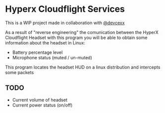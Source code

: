# Hyperx Cloudflight Services

This is a WIP project made in collaboration with [@devcexx](https://github.com/devcexx)

As a result of "reverse engineering" the comunication between the HyperX
Cloudflight Headset with this program you will be able to obtain some
information about the headset in Linux:

- Battery percentage level
- Microphone status (muted / un-muted)

This program locates the headset HUD on a linux distribution and intercepts some packets

## TODO

- Current volume of headset
- Current power status (on/off)
